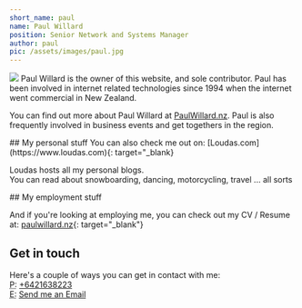 ```yaml
---
short_name: paul
name: Paul Willard
position: Senior Network and Systems Manager
author: paul
pic: /assets/images/paul.jpg
---
```

<img src="{{ site.url }}/{{ page.pic }}" class="float-left rounded-circle shadow-lg" />
Paul Willard is the owner of this website, and sole contributor. Paul has been involved in internet related technologies since 1994 when the internet went commercial in New Zealand.

You can find out more about Paul Willard at <a target="_blank" href="https://www.paulwillard.nz">PaulWillard.nz</a>. Paul is also frequently involved in business events and get togethers in the region.

<div class="row">
<div class="col-md-6" markdown="1">
## My personal stuff
You can also check me out on: 
[Loudas.com](https://www.loudas.com){: target="_blank}  

Loudas hosts all my personal blogs.  
You can read about snowboarding, dancing, motorcycling, travel ... all sorts
</div>
<div class="col-md-6" markdown="1">
## My employment stuff

And if you're looking at employing me, you can check out my CV / Resume at:
[paulwillard.nz](https://www.paulwillard.nz){: target="_blank"}
</div>
</div>


## Get in touch
Here's a couple of ways you can get in contact with me:  
<abbr title="Phone">P:</abbr> <a href="tel:+6421638223">+6421638223</a>  
<abbr title="Email">E:</abbr> <a data-mail="paul" href="#">Send me an Email</a>  
